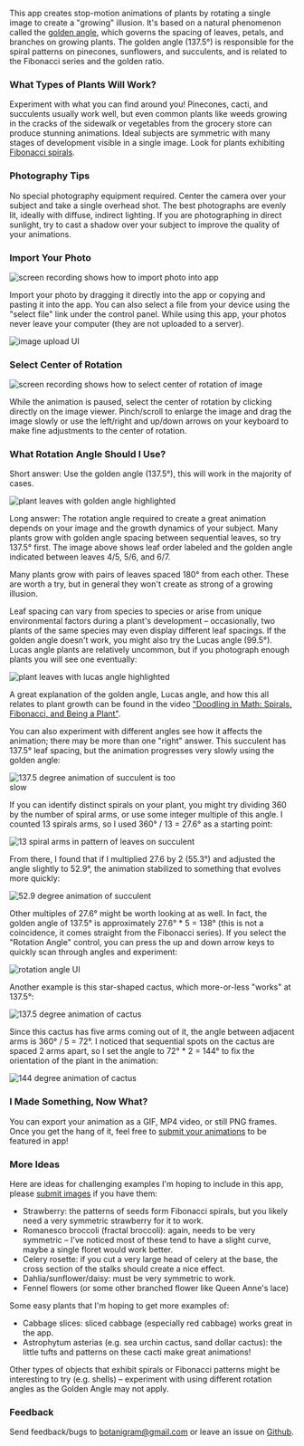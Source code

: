This app creates stop-motion animations of plants by rotating a single image to create a "growing" illusion.  It's based on a natural phenomenon called the [golden angle](https://en.wikipedia.org/wiki/Golden_angle#Golden_angle_in_nature), which governs the spacing of leaves, petals, and branches on growing plants.  The golden angle (137.5&deg;) is responsible for the spiral patterns on pinecones, sunflowers, and succulents, and is related to the Fibonacci series and the golden ratio.


###  What Types of Plants Will Work?

Experiment with what you can find around you!  Pinecones, cacti, and succulents usually work well, but even common plants like weeds growing in the cracks of the sidewalk or vegetables from the grocery store can produce stunning animations.  Ideal subjects are symmetric with many stages of development visible in a single image.  Look for plants exhibiting [Fibonacci spirals](https://en.wikipedia.org/wiki/Golden_ratio#Nature).


### Photography Tips

No special photography equipment required.  Center the camera over your subject and take a single overhead shot.  The best photographs are evenly lit, ideally with diffuse, indirect lighting.  If you are photographing in direct sunlight, try to cast a shadow over your subject to improve the quality of your animations.


### Import Your Photo

<img class="lazy uk-box-shadow-large" data-src="https://raw.githubusercontent.com/amandaghassaei/botanigram/main/docs/import_photo.gif" alt="screen recording shows how to import photo into app" style="max-width: 600px;"/>

Import your photo by dragging it directly into the app or copying and pasting it into the app.  You can also select a file from your device using the "select file" link under the control panel.  While using this app, your photos never leave your computer (they are not uploaded to a server).

<img class="lazy" data-src="https://raw.githubusercontent.com/amandaghassaei/botanigram/main/docs/upload_photo.jpg" alt="image upload UI" style="max-width: 400px;"/>


### Select Center of Rotation

<img class="lazy uk-box-shadow-large" data-src="https://raw.githubusercontent.com/amandaghassaei/botanigram/main/docs/select_center.gif" alt="screen recording shows how to select center of rotation of image" style="max-width: 600px;"/>

While the animation is paused, select the center of rotation by clicking directly on the image viewer.  Pinch/scroll to enlarge the image and drag the image slowly or use the left/right and up/down arrows on your keyboard to make fine adjustments to the center of rotation.


### What Rotation Angle Should I Use?

Short answer: Use the golden angle (137.5&deg;), this will work in the majority of cases.

<img class="lazy" data-src="https://raw.githubusercontent.com/amandaghassaei/botanigram/main/docs/golden.jpg" alt="plant leaves with golden angle highlighted" style="max-width: 500px;"/>

Long answer: The rotation angle required to create a great animation depends on your image and the growth dynamics of your subject.  Many plants grow with golden angle spacing between sequential leaves, so try 137.5&deg; first.  The image above shows leaf order labeled and the golden angle indicated between leaves 4/5, 5/6, and 6/7.

Many plants grow with pairs of leaves spaced 180&deg; from each other.  These are worth a try, but in general they won't create as strong of a growing illusion.

Leaf spacing can vary from species to species or arise from unique environmental factors during a plant's development – occasionally, two plants of the same species may even display different leaf spacings.  If the golden angle doesn't work, you might also try the Lucas angle (99.5&deg;).  Lucas angle plants are relatively uncommon, but if you photograph enough plants you will see one eventually:

<img class="lazy" data-src="https://raw.githubusercontent.com/amandaghassaei/botanigram/main/docs/lucas.jpg" alt="plant leaves with lucas angle highlighted" style="max-width: 500px;"/>

A great explanation of the golden angle, Lucas angle, and how this all relates to plant growth can be found in the video ["Doodling in Math: Spirals, Fibonacci, and Being a Plant"](https://www.youtube.com/watch?v=ahXIMUkSXX0).

You can also experiment with different angles see how it affects the animation; there may be more than one "right" answer.  This succulent has 137.5&deg; leaf spacing, but the animation progresses very slowly using the golden angle:

<img class="lazy" data-src="https://raw.githubusercontent.com/amandaghassaei/botanigram/main/docs/137.5_deg_slow.gif" alt="137.5 degree animation of succulent is too slow" style="max-width: 300px;"/>

If you can identify distinct spirals on your plant, you might try dividing 360 by the number of spiral arms, or use some integer multiple of this angle.  I counted 13 spirals arms, so I used 360&deg; / 13 = 27.6&deg; as a starting point:

<img class="lazy" data-src="https://raw.githubusercontent.com/amandaghassaei/botanigram/main/docs/spirals.jpg" alt="13 spiral arms in pattern of leaves on succulent" style="max-width: 400px;"/>

From there, I found that if I multiplied 27.6 by 2 (55.3&deg;) and adjusted the angle slightly to 52.9&deg;, the animation stabilized to something that evolves more quickly:

<img class="lazy" data-src="https://raw.githubusercontent.com/amandaghassaei/botanigram/main/docs/52.9_deg.gif" alt="52.9 degree animation of succulent" style="max-width: 300px;"/>

Other multiples of 27.6&deg; might be worth looking at as well.  In fact, the golden angle of 137.5&deg; is approximately 27.6&deg; * 5 = 138&deg; (this is not a coincidence, it comes straight from the Fibonacci series).  If you select the "Rotation Angle" control, you can press the up and down arrow keys to quickly scan through angles and experiment:

<img class="lazy" data-src="https://raw.githubusercontent.com/amandaghassaei/botanigram/main/docs/rotation_angle.jpg" alt="rotation angle UI" style="max-width: 350px;"/>

Another example is this star-shaped cactus, which more-or-less "works" at 137.5&deg;:

<img class="lazy" data-src="https://raw.githubusercontent.com/amandaghassaei/botanigram/main/docs/137.5_deg.gif" alt="137.5 degree animation of cactus" style="max-width: 300px;"/>

Since this cactus has five arms coming out of it, the angle between adjacent arms is 360&deg; / 5 = 72&deg;.  I noticed that sequential spots on the cactus are spaced 2 arms apart, so I set the angle to 72&deg; * 2 = 144&deg; to fix the orientation of the plant in the animation:

<img class="lazy" data-src="https://raw.githubusercontent.com/amandaghassaei/botanigram/main/docs/144_deg.gif" alt="144 degree animation of cactus" style="max-width: 300px;"/>


### I Made Something, Now What?

You can export your animation as a GIF, MP4 video, or still PNG frames.  Once you get the hang of it, feel free to [submit your animations](#modal-gallery) to be featured in app!


### More Ideas

Here are ideas for challenging examples I'm hoping to include in this app, please [submit images](#modal-gallery) if you have them:

- Strawberry: the patterns of seeds form Fibonacci spirals, but you likely need a very symmetric strawberry for it to work.
- Romanesco broccoli (fractal broccoli): again, needs to be very symmetric – I've noticed most of these tend to have a slight curve, maybe a single floret would work better.
- Celery rosette: if you cut a very large head of celery at the base, the cross section of the stalks should create a nice effect.
- Dahlia/sunflower/daisy: must be very symmetric to work.
- Fennel flowers (or some other branched flower like Queen Anne's lace)

Some easy plants that I'm hoping to get more examples of:

- Cabbage slices: sliced cabbage (especially red cabbage) works great in the app.
- Astrophytum asterias (e.g. sea urchin cactus, sand dollar cactus): the little tufts and patterns on these cacti make great animations!

Other types of objects that exhibit spirals or Fibonacci patterns might be interesting to try (e.g. shells) – experiment with using different rotation angles as the Golden Angle may not apply.


### Feedback

Send feedback/bugs to [botanigram@gmail.com](mailto:botanigram@gmail.com?subject=Feedback) or leave an issue on [Github](https://github.com/amandaghassaei/botanigram).